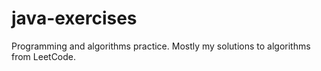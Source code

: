 # java-exercises

Programming and algorithms practice. Mostly my solutions to algorithms from LeetCode.

